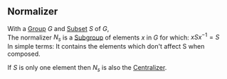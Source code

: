 ## Normalizer  
With a [Group](./Group.md) $G$ and [Subset](../Sets/Subset.md) $S$ of $G$,  
The normalizer $N_s$ is a [Subgroup](./Subgroup.md) of elements $x$ in $G$ for which: $xSx^{-1}=S$  
In simple terms: It contains the elements which don't affect S when composed.  
  
If $S$ is only one element then $N_s$ is also the [Centralizer](./Centralizer.md).